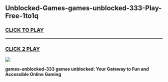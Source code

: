 
## Unblocked-Games-games-unblocked-333-Play-Free-1to1q
<h3>
<a href="https://premium76.site?title=games-unblocked-333&ref=19M">CLICK TO PLAY</a></h3>
<hr>

<h3>
<a href="https://premium76.site?title=games-unblocked-333&ref=19M">CLICK 2 PLAY</a>
  
</h3>

<a href="https://premium76.site?title=games-unblocked-333&ref=19M"><img src="https://clearcache.store/games.png"></a>


**games-unblocked-333 games unblocked: Your Gateway to Fun and Accessible Online Gaming**
